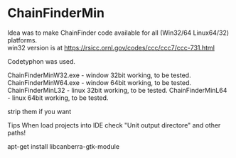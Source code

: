 # ChainFinderMin
Idea was to make ChainFinder code available for all (Win32/64 Linux64/32) platforms.       
win32 version is at https://rsicc.ornl.gov/codes/ccc/ccc7/ccc-731.html

Codetyphon was used.

ChainFinderMinW32.exe  - window 32bit working, to be tested.
ChainFinderMinW64.exe  - window 64bit working, to be tested.
ChainFinderMinL32  - linux 32bit working, to be tested.
ChainFinderMinL64  - linux 64bit working, to be tested.

strip them if you want

Tips
When load projects into IDE check "Unit output directore" and other paths!

apt-get install libcanberra-gtk-module                              


  

